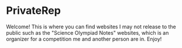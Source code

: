 # PrivateRep
Welcome! This is where you can find websites I may not release to the public such as the "Science Olympiad Notes" websites, which is an organizer for a competition me and another person are in. Enjoy!
